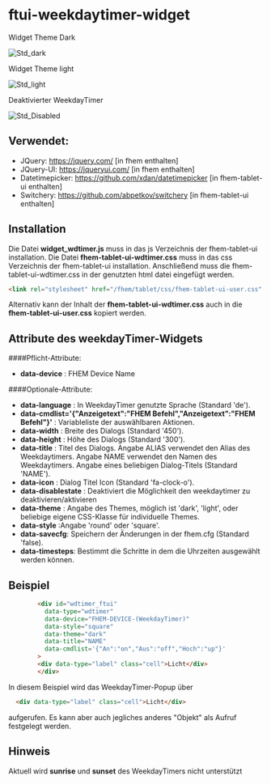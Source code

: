# ftui-weekdaytimer-widget

Widget Theme Dark

![Std_dark](https://github.com/svenson08/ftui-weekdaytimer-widget/blob/master/screenshots/dark_default.PNG?raw=true "Std_dark")


Widget Theme light

![Std_light](https://github.com/svenson08/ftui-weekdaytimer-widget/blob/master/screenshots/light_default.PNG?raw=true "Std_light")

Deaktivierter WeekdayTimer

![Std_Disabled](https://github.com/svenson08/ftui-weekdaytimer-widget/blob/master/screenshots/dark_disabled.PNG?raw=true "Std_Disabled")

Verwendet:
-----------
* JQuery: https://jquery.com/  [in fhem enthalten]
* JQuery-UI: https://jqueryui.com/  [in fhem enthalten]
* Datetimepicker:  https://github.com/xdan/datetimepicker   [in fhem-tablet-ui enthalten]
* Switchery: https://github.com/abpetkov/switchery   [in fhem-tablet-ui enthalten]

Installation
-------------
Die Datei **widget_wdtimer.js** muss in das js Verzeichnis der fhem-tablet-ui installation.
Die Datei **fhem-tablet-ui-wdtimer.css** muss in das css Verzeichnis der fhem-tablet-ui installation.
Anschließend muss die fhem-tablet-ui-wdtimer.css in der genutzten html datei eingefügt werden.
```html
<link rel="stylesheet" href="/fhem/tablet/css/fhem-tablet-ui-user.css" />
```
Alternativ kann der Inhalt der **fhem-tablet-ui-wdtimer.css** auch in die **fhem-tablet-ui-user.css** kopiert werden.
 
Attribute des weekdayTimer-Widgets
-----------
####Pflicht-Attribute:
- **data-device** : FHEM Device Name

####Optionale-Attribute:
- **data-language** : In WeekdayTimer genutzte Sprache (Standard 'de').
- **data-cmdlist='{"Anzeigetext":"FHEM Befehl","Anzeigetext":"FHEM Befehl"}'** : Variableliste der auswählbaren Aktionen.
- **data-width** : Breite des Dialogs (Standard '450').
- **data-height** : Höhe des Dialogs (Standard '300').
- **data-title** : Titel des Dialogs. Angabe ALIAS verwendet den Alias des Weekdaytimers.
                                               Angabe NAME verwendet den Namen des Weekdaytimers.
                                               Angabe eines beliebigen Dialog-Titels (Standard 'NAME').
- **data-icon** : Dialog Titel Icon (Standard 'fa-clock-o').
- **data-disablestate** : Deaktiviert die Möglichkeit den weekdaytimer zu deaktivieren/aktivieren
- **data-theme** : Angabe des Themes, möglich ist 'dark', 'light', oder beliebige eigene CSS-Klasse für individuelle Themes.
- **data-style** :Angabe 'round' oder 'square'.
- **data-savecfg**: Speichern der Änderungen in der fhem.cfg (Standard 'false).
- **data-timesteps**: Bestimmt die Schritte in dem die Uhrzeiten ausgewählt werden können.


Beispiel
-----------
```html
        <div id="wdtimer_ftui"
          data-type="wdtimer" 
          data-device="FHEM-DEVICE-(WeekdayTimer)"    
          data-style="square" 
          data-theme="dark" 
          data-title="NAME"  
          data-cmdlist='{"An":"on","Aus":"off","Hoch":"up"}' 
        >
        <div data-type="label" class="cell">Licht</div>
        </div> 
```        

In diesem Beispiel wird das WeekdayTimer-Popup über 
```html
  <div data-type="label" class="cell">Licht</div>
```
aufgerufen. Es kann aber auch jegliches anderes "Objekt" als Aufruf festgelegt werden.

Hinweis
-----------
Aktuell wird **sunrise** und **sunset** des WeekdayTimers nicht unterstützt
